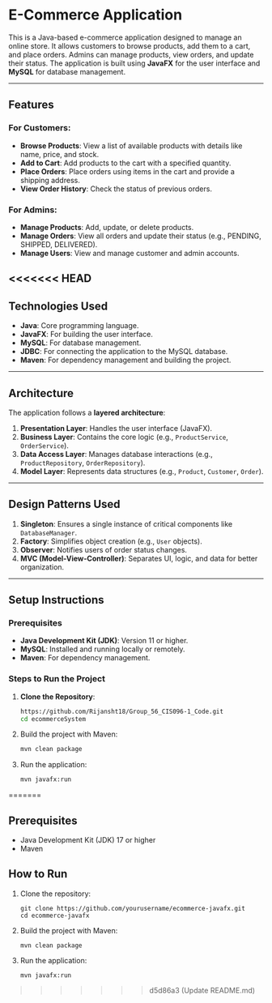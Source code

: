 # E-Commerce Application

This is a Java-based e-commerce application designed to manage an online store. It allows customers to browse products, add them to a cart, and place orders. Admins can manage products, view orders, and update their status. The application is built using **JavaFX** for the user interface and **MySQL** for database management.

---

## Features

### For Customers:
- **Browse Products**: View a list of available products with details like name, price, and stock.
- **Add to Cart**: Add products to the cart with a specified quantity.
- **Place Orders**: Place orders using items in the cart and provide a shipping address.
- **View Order History**: Check the status of previous orders.

### For Admins:
- **Manage Products**: Add, update, or delete products.
- **Manage Orders**: View all orders and update their status (e.g., PENDING, SHIPPED, DELIVERED).
- **Manage Users**: View and manage customer and admin accounts.

<<<<<<< HEAD
---

## Technologies Used

- **Java**: Core programming language.
- **JavaFX**: For building the user interface.
- **MySQL**: For database management.
- **JDBC**: For connecting the application to the MySQL database.
- **Maven**: For dependency management and building the project.

---

## Architecture

The application follows a **layered architecture**:

1. **Presentation Layer**: Handles the user interface (JavaFX).
2. **Business Layer**: Contains the core logic (e.g., `ProductService`, `OrderService`).
3. **Data Access Layer**: Manages database interactions (e.g., `ProductRepository`, `OrderRepository`).
4. **Model Layer**: Represents data structures (e.g., `Product`, `Customer`, `Order`).

---

## Design Patterns Used

1. **Singleton**: Ensures a single instance of critical components like `DatabaseManager`.
2. **Factory**: Simplifies object creation (e.g., `User` objects).
3. **Observer**: Notifies users of order status changes.
4. **MVC (Model-View-Controller)**: Separates UI, logic, and data for better organization.

---

## Setup Instructions

### Prerequisites
- **Java Development Kit (JDK)**: Version 11 or higher.
- **MySQL**: Installed and running locally or remotely.
- **Maven**: For dependency management.

### Steps to Run the Project

1. **Clone the Repository**:
   ```bash
   https://github.com/Rijansht18/Group_56_CIS096-1_Code.git
   cd ecommerceSystem
2. Build the project with Maven:
   ```bash
   mvn clean package
3. Run the application:
   ```bash
   mvn javafx:run
=======
## Prerequisites

- Java Development Kit (JDK) 17 or higher
- Maven

## How to Run

1. Clone the repository:
   ```
   git clone https://github.com/yourusername/ecommerce-javafx.git
   cd ecommerce-javafx
   ```

2. Build the project with Maven:
   ```
   mvn clean package
   ```

3. Run the application:
   ```
   mvn javafx:run
   ```
>>>>>>> d5d86a3 (Update README.md)
